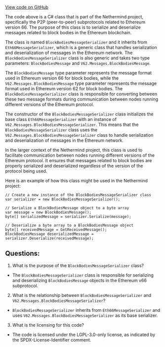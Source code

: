 [View code on GitHub](https://github.com/NethermindEth/nethermind/src/Nethermind/Nethermind.Network/P2P/Subprotocols/Eth/V66/Messages/BlockBodiesMessageSerializer.cs)

The code above is a C# class that is part of the Nethermind project, specifically the P2P (peer-to-peer) subprotocols related to Ethereum version 66. The purpose of this class is to serialize and deserialize messages related to block bodies in the Ethereum blockchain. 

The class is named `BlockBodiesMessageSerializer` and it inherits from `Eth66MessageSerializer`, which is a generic class that handles serialization and deserialization of messages in the Ethereum network. The `BlockBodiesMessageSerializer` class is also generic and takes two type parameters: `BlockBodiesMessage` and `V62.Messages.BlockBodiesMessage`. 

The `BlockBodiesMessage` type parameter represents the message format used in Ethereum version 66 for block bodies, while the `V62.Messages.BlockBodiesMessage` type parameter represents the message format used in Ethereum version 62 for block bodies. The `BlockBodiesMessageSerializer` class is responsible for converting between these two message formats during communication between nodes running different versions of the Ethereum protocol.

The constructor of the `BlockBodiesMessageSerializer` class initializes the base class `Eth66MessageSerializer` with an instance of `V62.Messages.BlockBodiesMessageSerializer`. This means that the `BlockBodiesMessageSerializer` class uses the `V62.Messages.BlockBodiesMessageSerializer` class to handle serialization and deserialization of messages in the Ethereum network.

In the larger context of the Nethermind project, this class is used to facilitate communication between nodes running different versions of the Ethereum protocol. It ensures that messages related to block bodies are properly serialized and deserialized regardless of the version of the protocol being used. 

Here is an example of how this class might be used in the Nethermind project:

```
// Create a new instance of the BlockBodiesMessageSerializer class
var serializer = new BlockBodiesMessageSerializer();

// Serialize a BlockBodiesMessage object to a byte array
var message = new BlockBodiesMessage();
byte[] serializedMessage = serializer.Serialize(message);

// Deserialize a byte array to a BlockBodiesMessage object
byte[] receivedMessage = GetReceivedMessage();
BlockBodiesMessage deserializedMessage = serializer.Deserialize(receivedMessage);
```
## Questions: 
 1. What is the purpose of the `BlockBodiesMessageSerializer` class?
- The `BlockBodiesMessageSerializer` class is responsible for serializing and deserializing `BlockBodiesMessage` objects in the Ethereum v66 subprotocol.

2. What is the relationship between `BlockBodiesMessageSerializer` and `V62.Messages.BlockBodiesMessageSerializer`?
- `BlockBodiesMessageSerializer` inherits from `Eth66MessageSerializer` and uses `V62.Messages.BlockBodiesMessageSerializer` as its base serializer.

3. What is the licensing for this code?
- The code is licensed under the LGPL-3.0-only license, as indicated by the SPDX-License-Identifier comment.